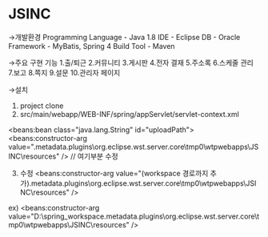 # JSINC

→개발환경
Programming Language - Java 1.8  IDE - Eclipse
DB - Oracle 
Framework - MyBatis, Spring 4
Build Tool - Maven

→주요 구현 기능
1.출/퇴근
2.커뮤니티
3.게시판
4.전자 결재
5.주소록
6.스케줄 관리
7.보고
8.쪽지
9.설문
10.관리자 페이지


→설치
1. project clone
2. src/main/webapp/WEB-INF/spring/appServlet/servlet-context.xml
<!-- 업로드 패스 설정 --> 
<beans:bean class="java.lang.String" id="uploadPath">
<beans:constructor-arg value=".metadata\.plugins\org.eclipse.wst.server.core\tmp0\wtpwebapps\JSINC\resources" />  // 여기부분 수정

3. 수정
<beans:constructor-arg value="(workspace 경로까지 추가).metadata\.plugins\org.eclipse.wst.server.core\tmp0\wtpwebapps\JSINC\resources" />

ex)
<beans:constructor-arg value="D:\spring_workspace\.metadata\.plugins\org.eclipse.wst.server.core\tmp0\wtpwebapps\JSINC\resources" />
